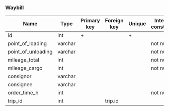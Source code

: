 ### Waybill


|Name|Type|Primary key|Foreign key|Unique|Integrity constraints|
|----|----|-----------|-----------|------|---------------------|
|id|int|+||+||
|point_of_loading|varchar||||not null|
|point_of_unloading|varchar||||not null|
|mileage_total|int||||not null|
|mileage_cargo|int||||not null|
|consignor|varchar|||||
|consignee|varchar|||||
|order_time_h|int||||not null|
|trip_id|int||trip.id|||
